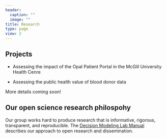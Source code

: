 ```yaml
---
header:
  caption: ""
  image: ""
title: Research
type: page
view: 2
---
```



## Projects

* Assessing the impact of the Opal Patient Portal in the McGill University Health Cenre

* Assessing the public health value of blood donor data

More details coming soon!

## Our open science research philospohy

Our group works hard to produce research that is informative, rigorous, transparent, and reproducible. The [Decision Modeling Lab Manual](https://bookdown.org/altonrus/lab_manual/) describes our approach to open research and dissemination.